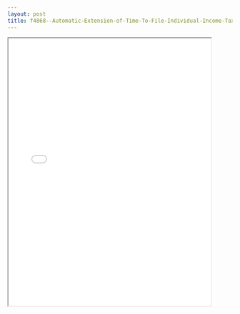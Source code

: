 ```yaml
---
layout: post
title: f4868--Automatic-Extension-of-Time-To-File-Individual-Income-Tax-Return
---
```


<div class="pdf-container">
<iframe src="/ea//_pdf-2-md/f4868--Automatic-Extension-of-Time-To-File-Individual-Income-Tax-Return.pdf" height="600" width="90%" allowFullScreen="true"></iframe>
</div>

